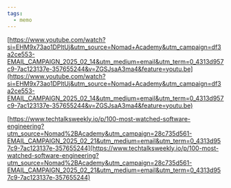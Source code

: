 ```yaml
---
tags:
  - memo
---
```



[https://www.youtube.com/watch?si=EHM9x73ao1DPltUj&utm_source=Nomad+Academy&utm_campaign=df3a2ce553-EMAIL_CAMPAIGN_2025_02_14&utm_medium=email&utm_term=0_4313d957c9-7ac123137e-357655244&v=ZGSJsaA3ma4&feature=youtu.be](https://www.youtube.com/watch?si=EHM9x73ao1DPltUj&utm_source=Nomad+Academy&utm_campaign=df3a2ce553-EMAIL_CAMPAIGN_2025_02_14&utm_medium=email&utm_term=0_4313d957c9-7ac123137e-357655244&v=ZGSJsaA3ma4&feature=youtu.be)

[https://www.techtalksweekly.io/p/100-most-watched-software-engineering?utm_source=Nomad%2BAcademy&utm_campaign=28c735d561-EMAIL_CAMPAIGN_2025_02_21&utm_medium=email&utm_term=0_4313d957c9-7ac123137e-357655244](https://www.techtalksweekly.io/p/100-most-watched-software-engineering?utm_source=Nomad%2BAcademy&utm_campaign=28c735d561-EMAIL_CAMPAIGN_2025_02_21&utm_medium=email&utm_term=0_4313d957c9-7ac123137e-357655244)
